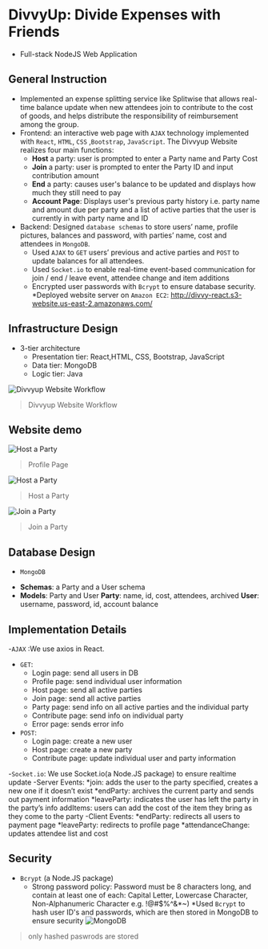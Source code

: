 # DivvyUp: Divide Expenses with Friends
- Full-stack NodeJS Web Application		
## General Instruction
- Implemented an expense splitting service like Splitwise that allows real-time balance update when new attendees join to contribute to the cost of goods, and helps distribute the responsibility of reimbursement among the group. 
- Frontend: an interactive web page with `AJAX` technology implemented with `React`, `HTML`, `CSS` ,`Bootstrap`, `JavaScript`. The Divvyup Website realizes four main functions:
   * **Host** a party: user is prompted to enter a Party name and Party Cost
   * **Join** a party: user is prompted to enter the Party ID and input contribution amount
   * **End** a party: causes user's balance to be updated and displays how much they still need to pay
   * **Account Page**: Displays user's previous party history i.e. party name and amount due per party and a list of active parties that the user is currently in with party name and ID
- Backend: Designed `database schemas` to store users’ name, profile pictures, balances and password, with parties’ name, cost and attendees in `MongoDB`.
  * Used `AJAX` to `GET` users’ previous and active parties and `POST` to update balances for all attendees.
  * Used `Socket.io` to enable real-time event-based communication for join / end / leave event, attendee change and item additions
  * Encrypted user passwords with `Bcrypt` to ensure database security.
  *Deployed website server on `Amazon EC2`: http://divvy-react.s3-website.us-east-2.amazonaws.com/

## Infrastructure Design
- 3-tier architecture
   * Presentation tier: React,HTML, CSS, Bootstrap, JavaScript
   * Data tier: MongoDB
   * Logic tier: Java

![Divvyup Website Workflow](http://i.imgur.com/LvDX7h7.png)
> Divvyup Website Workflow

## Website demo
![Host a Party](https://i.imgur.com/U2JKs82.gif)
> Profile Page

![Host a Party](https://i.imgur.com/5x9Wysz.gif)
> Host a Party

![Join a Party](https://i.imgur.com/5x9Wysz.gif)
> Join a Party


## Database Design
- `MongoDB`
* **Schemas**: a Party and a User schema
* **Models**: Party and User
		**Party**: name, id, cost, attendees, archived
		**User**: username, password, id, account balance
    
## Implementation Details
-`AJAX` :We use axios in React.
 - `GET`:
 	* Login page: send all users in DB
	* Profile page: send individual user information
	* Host page: send all active parties
	* Join page: send all active parties
	* Party page: send info on all active parties and the individual party
	* Contribute page: send info on individual party
	* Error page: sends error info
- `POST`:
	* Login page: create a new user
	* Host page: create a new party
	* Contribute page: update individual user and party information
	
-`Socket.io`: We use Socket.io(a Node.JS package) to ensure realtime update
  -Server Events:
	*join: adds the user to the party specified, creates a new one if it doesn’t exist
	*endParty: archives the current party and sends out payment information
	*leaveParty: indicates the user has left the party in the party’s info
	addItems: users can add the cost of the item they bring as they come to the party
  -Client Events:
	*endParty: redirects all users to payment page
	*leaveParty: redirects to profile page
	*attendanceChange: updates attendee list and cost

## Security
- `Bcrypt` (a Node.JS package)
  * Strong password policy: Password must be 8 characters long, and contain at least one of each: Capital Letter, Lowercase Character, Non-Alphanumeric Character e.g. !@#$%^&*~)
  *Used `Bcrypt` to hash user ID's and passwords, which are then stored in MongoDB to ensure security
![MongoDB](https://i.imgur.com/273gw4F.png)
 > only hashed paswrods are stored

